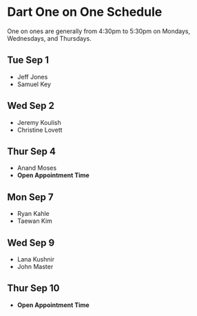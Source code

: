 # Dart One on One Schedule

One on ones are generally from 4:30pm to 5:30pm on Mondays, Wednesdays, and Thursdays.

## Tue Sep 1

- Jeff Jones
- Samuel Key

## Wed Sep 2

- Jeremy Koulish
- Christine Lovett

## Thur Sep 4

- Anand Moses
- **Open Appointment Time**

## Mon Sep 7

- Ryan Kahle
- Taewan Kim

## Wed Sep 9

- Lana Kushnir
- John Master

## Thur Sep 10

- **Open Appointment Time**

